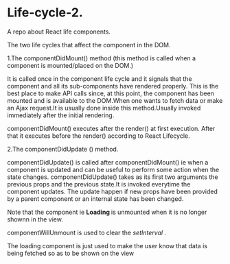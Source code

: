 # Life-cycle-2.

A repo about React life components.

The two life cycles that affect the component in the DOM.

1.The componentDidMount() method (this method is called when a component is mounted/placed on the DOM.)

It is called once in the component life cycle and it signals that the component and all its sub-components have rendered properly. This is the best place to make API calls since, at this point, the component has been mounted and is available to the DOM.When one wants to fetch data or make an Ajax request.It is usually done inside this method.Usually invoked immediately after the initial rendering.

componentDidMount() executes after the render() at first execution. After that it executes before the render() according to React Lifecycle.

2.The componentDidUpdate () method.

componentDidUpdate() is called after componentDidMount() ie when a component is updated and can be useful to perform some action when the state changes. componentDidUpdate() takes as its first two arguments the previous props and the previous state.It is invoked everytime the component updates.
The update happen if new props have been provided by a parent component or an internal state has been changed.

Note that the component ie <b> Loading </b> is unmounted when it is no longer shownn in the view.

componentWillUnmount is used to clear the <i> setInterval </i>.

The loading component is just used to make the user know that data is being fetched so as to be shown on the view

